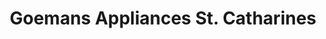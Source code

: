 ---
title: "Goemans Appliances St. Catharines"
url: /st-catharines/goemans-appliances-st-catharines/
shop: Haushaltsgeräte
---